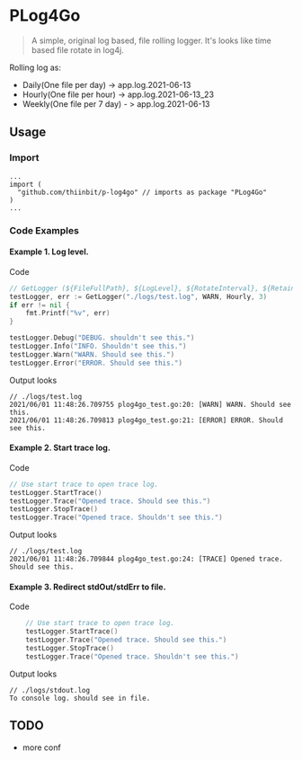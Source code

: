 # PLog4Go

> A simple, original log based, file rolling logger. It's looks like time based file rotate in log4j.

Rolling log as: 
- Daily(One file per day) -> app.log.2021-06-13   
- Hourly(One file per hour) -> app.log.2021-06-13_23   
- Weekly(One file per 7 day) - > app.log.2021-06-13   


## Usage

### Import
```hell script
...
import (
  "github.com/thiinbit/p-log4go" // imports as package "PLog4Go"
)
...
```

### Code Examples
#### Example 1. Log level.
Code
```go
// GetLogger (${FileFullPath}, ${LogLevel}, ${RotateInterval}, ${RetainLogFileCount})
testLogger, err := GetLogger("./logs/test.log", WARN, Hourly, 3)
if err != nil {
    fmt.Printf("%v", err)
}

testLogger.Debug("DEBUG. shouldn't see this.")
testLogger.Info("INFO. Shouldn't see this.")
testLogger.Warn("WARN. Should see this.")
testLogger.Error("ERROR. Should see this.")
```

Output looks
```text
// ./logs/test.log
2021/06/01 11:48:26.709755 plog4go_test.go:20: [WARN] WARN. Should see this.
2021/06/01 11:48:26.709813 plog4go_test.go:21: [ERROR] ERROR. Should see this.
```

#### Example 2. Start trace log.
Code
```go
// Use start trace to open trace log.
testLogger.StartTrace()
testLogger.Trace("Opened trace. Should see this.")
testLogger.StopTrace()
testLogger.Trace("Opened trace. Shouldn't see this.")
```

Output looks
```text
// ./logs/test.log
2021/06/01 11:48:26.709844 plog4go_test.go:24: [TRACE] Opened trace. Should see this.
```

#### Example 3. Redirect stdOut/stdErr to file.
Code
```go
    // Use start trace to open trace log.
	testLogger.StartTrace()
	testLogger.Trace("Opened trace. Should see this.")
	testLogger.StopTrace()
	testLogger.Trace("Opened trace. Shouldn't see this.")
```

Output looks
```text
// ./logs/stdout.log
To console log. should see in file.
```

## TODO
- more conf
